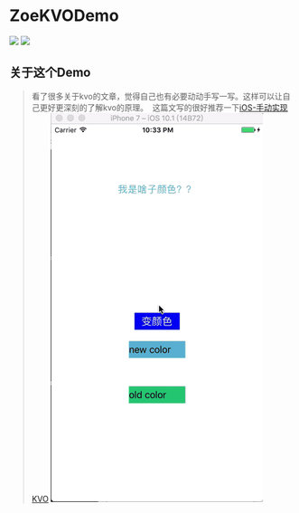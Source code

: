 # ZoeKVODemo
![](https://img.shields.io/badge/Title-ZoeKVODemo-ff69b4.svg)
![](https://img.shields.io/badge/Author-zoe-0f69b4.svg)
## 关于这个Demo
> 看了很多关于kvo的文章，觉得自己也有必要动动手写一写。这样可以让自己更好更深刻的了解kvo的原理。
>  这篇文写的很好推荐一下[iOS-手动实现KVO](http://www.jianshu.com/p/bf053a28accb)
![](https://github.com/zzzzzzzzzzzzzoe/ZoeKVODemo/blob/master/gifFile/kvo.gif)
